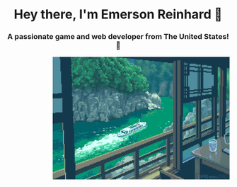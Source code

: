 <h1 align="center">Hey there, I'm Emerson Reinhard 👋</h1>
<h3 align="center">A passionate game and web developer from The United States! 🥞</h3>

<img align="right" alt="alohaz' banner gif" width="400" src="banner.gif">